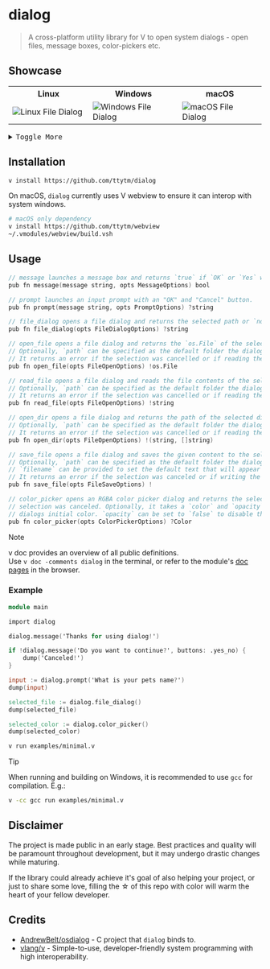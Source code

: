 # dialog

> A cross-platform utility library for V to open system dialogs - open files, message boxes,
> color-pickers etc.

## Showcase

<table align="center">
  <tr>
    <th>Linux</th>
    <th>Windows</th>
    <th>macOS</th>
  </tr>
  <tr>
    <td width="400">
      <img alt="Linux File Dialog" src="https://github.com/ttytm/dialog/assets/34311583/6ba6e96b-3581-4382-8074-79918a99dcbd">
    </td>
    <td width="400">
      <img alt="Windows File Dialog" src="https://github.com/ttytm/dialog/assets/34311583/911e8c71-0cc1-4426-a62c-04714b6b071f">
    </td>
    <td width="400">
      <img alt="macOS File Dialog" src="https://github.com/ttytm/dialog/assets/34311583/f7c4375e-d2e4-4121-ad34-db0473d8fabe">
    </td>
  </tr>
</table>

<details>
<summary><kbd>Toggle More</kbd></summary>

<table align="center">
  <tr>
    <th>Linux</th>
    <th>Windows</th>
    <th>macOS</th>
  </tr>
  <tr>
    <td width="400">
      <img alt="Linux Color Picker GTK3" src="https://github.com/ttytm/dialog/assets/34311583/8e587c8c-2f12-41ee-9a10-4c3f92e72885">
      <img alt="Linux Message" src="https://github.com/ttytm/dialog/assets/34311583/42e1081b-ee52-4286-abfd-ad9eda63d282">
      <img alt="Linux Message with Yes and No Buttons" src="https://github.com/ttytm/dialog/assets/34311583/07aa26bd-f887-417b-9c1a-56724ceb2589">
      <img alt="Linux Input Prompt" src="https://github.com/ttytm/dialog/assets/34311583/bc5e3ec1-88b5-4e1a-b46e-381b322b8a6c">
      <img alt="Linux Color Picker GTK2" src="https://github.com/ttytm/dialog/assets/34311583/37619ed0-8fe2-4e5c-af11-70d7f2304b2b">
    </td>
    <td width="400">
      <img alt="Windows Color Picker" src="https://github.com/ttytm/dialog/assets/34311583/966b1395-55ac-45b8-aa1b-516f673b64e8">
      <img alt="Windows Message" src="https://github.com/ttytm/dialog/assets/34311583/a73e0eaf-e56b-44e6-bcc5-31bb381c6e37">
      <img alt="Windows Message with Yes and No Buttons" src="https://github.com/ttytm/dialog/assets/34311583/16a1ad65-571e-4183-8c0b-119cbf126aec">
      <img alt="Windows Input Prompt" src="https://github.com/ttytm/dialog/assets/34311583/54e4a708-de38-44ea-ae61-be39c1bdbff9">
    </td>
    <td width="400">
      <img alt="macOS Message" src="https://github.com/ttytm/dialog/assets/34311583/15920c46-e529-405f-9731-3ac57ce46449">
      <img alt="macOS Message with Yes and No Buttons" src="https://github.com/ttytm/dialog/assets/34311583/11cba10b-3190-4114-b1ad-e49e56d4498c">
      <img alt="macOS Input Prompt" src="https://github.com/ttytm/dialog/assets/34311583/e6d496b4-3c20-4ece-8808-0eba99a59a45">
    </td>
  </tr>
</table>

</details>

## Installation

```sh
v install https://github.com/ttytm/dialog
```

On macOS, `dialog` currently uses V webview to ensure it can interop with system windows.

```sh
# macOS only dependency
v install https://github.com/ttytm/webview
~/.vmodules/webview/build.vsh
```

## Usage

```v ignore
// message launches a message box and returns `true` if `OK` or `Yes` was pressed.
pub fn message(message string, opts MessageOptions) bool

// prompt launches an input prompt with an "OK" and "Cancel" button.
pub fn prompt(message string, opts PromptOptions) ?string

// file_dialog opens a file dialog and returns the selected path or `none` if the selection was canceled.
pub fn file_dialog(opts FileDialogOptions) ?string

// open_file opens a file dialog and returns the `os.File` of the selected file.
// Optionally, `path` can be specified as the default folder the dialog will attempt to open in.
// It returns an error if the selection was cancelled or if reading the file fails.
pub fn open_file(opts FileOpenOptions) !os.File

// read_file opens a file dialog and reads the file contents of the selected file.
// Optionally, `path` can be specified as the default folder the dialog will attempt to open in.
// It returns an error if the selection was cancelled or if reading the file fails.
pub fn read_file(opts FileOpenOptions) !string

// open_dir opens a file dialog and returns the path of the selected directory and a list of its contents.
// Optionally, `path` can be specified as the default folder the dialog will attempt to open in.
// It returns an error if the selection was cancelled or if reading the directory contents fails.
pub fn open_dir(opts FileOpenOptions) !(string, []string)

// save_file opens a file dialog and saves the given content to the selected path.
// Optionally, `path` can be specified as the default folder the dialog will attempt to open in.
// `filename` can be provided to set the default text that will appear in the filename input.
// It returns an error if the selection was canceled or if writing the file fails.
pub fn save_file(opts FileSaveOptions) !

// color_picker opens an RGBA color picker dialog and returns the selected color or `none` if the
// selection was canceled. Optionally, it takes a `color` and `opacity` argument. `color` sets the
// dialogs initial color. `opacity` can be set to `false` to disable the opacity slider on Linux.
pub fn color_picker(opts ColorPickerOptions) ?Color
```

> [!NOTE]
> v doc provides an overview of all public definitions. \
> Use `v doc -comments dialog` in the terminal, or refer to the module's [doc pages](https://ttytm.github.io/dialog/dialog.html) in the browser.

### Example

```v
module main

import dialog

dialog.message('Thanks for using dialog!')

if !dialog.message('Do you want to continue?', buttons: .yes_no) {
	dump('Canceled!')
}

input := dialog.prompt('What is your pets name?')
dump(input)

selected_file := dialog.file_dialog()
dump(selected_file)

selected_color := dialog.color_picker()
dump(selected_color)
```

```sh
v run examples/minimal.v
```

> [!TIP]
> When running and building on Windows, it is recommended to use `gcc` for compilation. E.g.:
>
> ```sh
> v -cc gcc run examples/minimal.v
> ```

## Disclaimer

The project is made public in an early stage. Best practices and quality will be paramount
throughout development, but it may undergo drastic changes while maturing.

If the library could already achieve it's goal of also helping your project, or just to share some
love, filling the ☆ of this repo with color will warm the heart of your fellow developer.

## Credits

- [AndrewBelt/osdialog](https://github.com/AndrewBelt/osdialog) - C project that `dialog` binds to.
- [vlang/v](https://github.com/vlang/v) - Simple-to-use, developer-friendly system programming with
  high interoperability.
